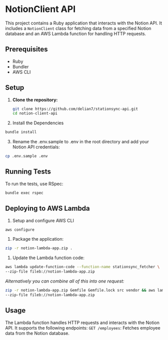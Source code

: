 # NotionClient API

This project contains a Ruby application that interacts with the Notion API. It includes a `NotionClient` class for fetching data from a specified Notion database and an AWS Lambda function for handling HTTP requests.

## Prerequisites

- Ruby
- Bundler
- AWS CLI

## Setup

1. **Clone the repository:**

   ```sh
   git clone https://github.com/delian7/stationsync-api.git
   cd notion-client-api
   ```

2. Install the Dependencies
  ```sh
  bundle install
  ```

3. Rename the .env.sample to .env in the root directory and add your Notion API credentials:
  ```sh
  cp .env.sample .env
  ```

## Running Tests

To run the tests, use RSpec:

  ```sh
  bundle exec rspec
  ```

## Deploying to AWS Lambda

1. Setup and configure AWS CLI

  ```sh
  aws configure
  ```

1. Package the application:

  ```sh
  zip -r notion-lambda-app.zip .
  ```

1. Update the Lambda function code:

  ```sh
  aws lambda update-function-code --function-name stationsync_fetcher \
  --zip-file fileb://notion-lambda-app.zip
  ```

*Alternatively you can combine all of this into one request:*

  ```sh
  zip -r notion-lambda-app.zip Gemfile Gemfile.lock src vendor && aws lambda update-function-code --function-name notion_todos_fetcher \
  --zip-file fileb://notion-lambda-app.zip
  ```

## Usage

The Lambda function handles HTTP requests and interacts with the Notion API. It supports the following endpoints:
  `GET /employees`: Fetches employee data from the Notion database.
